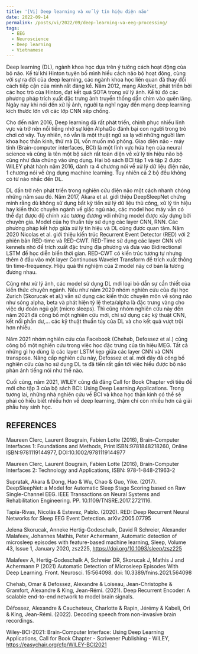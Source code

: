 ```yaml
---
title: '[Vi] Deep learning và xử lý tín hiệu điện não'
date: 2022-09-14
permalink: /posts/vi/2022/09/deep-learning-va-eeg-processing/
tags:
  - EEG
  - Neuroscience
  - Deep learning
  - Vietnamese
---
```


Deep learning (DL), ngành khoa học dựa trên ý tưởng cách hoạt động của bộ não. 
Kể từ khi Hinton tuyên bố mình hiểu cách não bộ hoạt động, cùng với sự ra đời của deep learning, các ngành khoa học liên quan đã thay đổi cách tiếp cận của mình rất đáng kể. Năm 2012, mạng AlexNet, phát triển bởi các học trò của Hinton, đạt kết quả SOTA trong xử lý ảnh. Kể từ đó các phương pháp trích xuất đặc trưng ảnh truyền thống dần chìm vào quên lãng. Ngày nay khi nói đến xử lý ảnh, người ta nghĩ ngay đến mạng deep learning kích thước lớn với các lớp CNN xếp chồng. 


Cho đến năm 2016, Deep learning đã rất phát triển, chinh phục nhiều lĩnh vực và trở nên nổi tiếng nhờ sự kiện AlphaGo đánh bại con người trong trò chơi cờ vây. Tuy nhiên, nó vẫn là một thuật ngữ xa lạ với những người làm khoa học thần kinh, thứ mà DL vốn muốn mô phỏng. Giao diện não - máy tính (Brain-computer interfaces, BCI) là một lĩnh vực hứa hẹn của neural science và cũng là tên một bộ sách rất toàn diện về xử lý tín hiệu não bộ cũng như đưa chúng vào ứng dụng. Hai bộ sách BCI tập 1 và tập 2 được WILEY phát hành năm 2016, dành ra 4 chương nói về xử lý dữ liệu điện não, 1 chương nói về ứng dụng machine learning. Tuy nhiên cả 2 bộ đều không có từ nào nhắc đến DL. 

DL dần trở nên phát triển trong nghiên cứu điện não một cách nhanh chóng những năm sau đó. Năm 2017, Akara et al. giới thiệu DeepSleepNet chứng minh rằng dù không sử dụng bất kỳ tiền xử lý dữ liệu thủ công, xử lý tín hiệu hay kiến thức chuyên ngành về giấc ngủ nào, các model học máy vẫn có thể đạt được độ chính xác tương đương với những model được xây dựng bởi chuyên gia. Model của họ thuần túy sử dụng các layer CNN, RNN. Các phương pháp kết hợp giữa xử lý tín hiệu và DL cũng được quan tâm. Năm 2020 Nicolas et al. giới thiệu kiến trúc Recurrent Event Detector (RED) với 2 phiên bản RED-time và RED-CWT. RED-Time sử dụng các layer CNN với kennels nhỏ để trích xuất đặc trưng địa phương và đưa vào Bidirectional LSTM để học diễn biến thời gian. RED-CWT có kiến trúc tương tự nhưng thêm ở đầu vào một layer Continuous Wavelet Transform để trích xuất thông tin time-frequency. Hiệu quả thí nghiệm của 2 model này cơ bản là tương đương nhau. 

Cũng như xử lý ảnh, các model sử dụng DL mới loại bỏ dần sự cần thiết của kiến thức chuyên ngành. Nếu như năm 2020 nhóm nghiên cứu của đại học Zurich (Skorucak et al.) vẫn sử dụng các kiến thức chuyên môn về sóng não như sóng alpha, beta và phát hiện tỷ lệ theta/alpha là đặc trưng vàng cho việc dự đoán ngủ gật (micro sleeps). Thì cũng nhóm nghiên cứu này đến năm 2021 đã công bố một nghiên cứu mới, chỉ sử dụng các kỹ thuật CNN, kết nối phần dư,... các kỹ thuật thuần túy của DL và cho kết quả vượt trội hơn nhiều. 

Năm 2021 nhóm nghiên cứu của Facebook (Chehab, Defossez et al.) cũng công bố một nghiên cứu trong việc học đặc trưng của tín hiệu MEG. Tất cả những gì họ dùng là các layer LSTM kẹp giữa các layer CNN và CNN transpose. Nâng cấp nghiên cứu này, Defossez et al. mới đây đã công bố nghiên cứu của họ sử dụng DL ta đã tiến rất gần tới việc hiểu được bộ não phản ánh tiếng nói như thế nào.

Cuối cùng, năm 2021, WILEY cũng đã đăng Call for Book Chapter với tiêu đề mới cho tập 3 của bộ sách BCI: Using Deep Learning Applications. Trong tương lai, những nhà nghiên cứu về BCI và khoa học thần kinh có thể sẽ phải có hiểu biết nhiều hơn về deep learning, thậm chí còn nhiều hơn cả giải phẫu hay sinh học.

REFERENCES
-----

Maureen Clerc, Laurent Bougrain, Fabien Lotte (2016), Brain–Computer Interfaces 1: Foundations and Methods, Print ISBN:9781848218260, Online ISBN:9781119144977, DOI:10.1002/9781119144977

Maureen Clerc, Laurent Bougrain, Fabien Lotte (2016), Brain-Computer Interfaces 2: Technology and Applications, ISBN: 978-1-848-21963-2

Supratak, Akara & Dong, Hao & Wu, Chao & Guo, Yike. (2017). DeepSleepNet: a Model for Automatic Sleep Stage Scoring based on Raw Single-Channel EEG. IEEE Transactions on Neural Systems and Rehabilitation Engineering. PP. 10.1109/TNSRE.2017.2721116. 

Tapia-Rivas, Nicolás & Estevez, Pablo. (2020). RED: Deep Recurrent Neural Networks for Sleep EEG Event Detection. 	arXiv:2005.07795 

Jelena Skorucak, Anneke Hertig-Godeschalk, David R Schreier, Alexander Malafeev, Johannes Mathis, Peter Achermann, Automatic detection of microsleep episodes with feature-based machine learning, Sleep, Volume 43, Issue 1, January 2020, zsz225, https://doi.org/10.1093/sleep/zsz225

Malafeev A, Hertig-Godeschalk A, Schreier DR, Skorucak J, Mathis J and Achermann P (2021) Automatic Detection of Microsleep Episodes With Deep Learning. Front. Neurosci. 15:564098. doi: 10.3389/fnins.2021.564098

Chehab, Omar & Defossez, Alexandre & Loiseau, Jean-Christophe & Gramfort, Alexandre & King, Jean-Rémi. (2021). Deep Recurrent Encoder: A scalable end-to-end network to model brain signals. 

Défossez, Alexandre & Caucheteux, Charlotte & Rapin, Jérémy & Kabeli, Ori & King, Jean-Rémi. (2022). Decoding speech from non-invasive brain recordings. 

Wiley-BCI-2021: Brain-Computer Interface: Using Deep Learning Applications, Call for Book Chapter - Scrivener Publishing - WILEY, https://easychair.org/cfp/WILEY-BCI2021